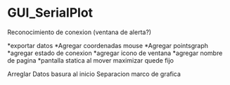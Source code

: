 # GUI_SerialPlot

Reconocimiento de conexion (ventana de alerta?)

*exportar datos
*Agregar coordenadas mouse
*Agregar pointsgraph
*agregar estado de conexion
*agregar icono de ventana
*agregar nombre de pagina
*pantalla statica al mover maximizar quede fijo

Arreglar
	Datos basura al inicio
	Separacion marco de grafica